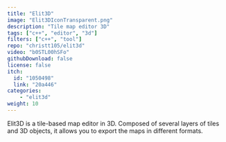 ```yaml
---
title: "Elit3D"
image: "Elit3DIconTransparent.png"
description: "Tile map editor 3D"
tags: ["c++", "editor", "3d"]
filters: ["c++", "tool"]
repo: "christt105/elit3d"
video: "b0STL00hSFo"
githubDownload: false
license: false
itch:
  id: "1050498"
  link: "20a446"
categories: 
    - "elit3d"
weight: 10
---
```

Elit3D is a tile-based map editor in 3D. Composed of several layers of tiles and 3D objects, it allows you to export the maps in different formats.